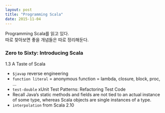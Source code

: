 ```yaml
---
layout: post
title: "Programming Scala"
date: 2015-11-04
---
```


Programming Scala를 읽고 있다.   
따로 찾아보면 좋을 개념들은 따로 정리해둔다.

### Zero to Sixty: Introducing Scala
1.3 A Taste of Scala

- `$javap` reverse engineering
- `function literal` = anonymous function = lambda, closure, block, proc, ...
- `test-double` xUnit Test Patterns: Refactoring Test Code
- Recall Java’s static methods and fields are not tied to an actual instance of some type, whereas Scala objects are single instances of a type.
- `interpolation` from Scala 2.10
